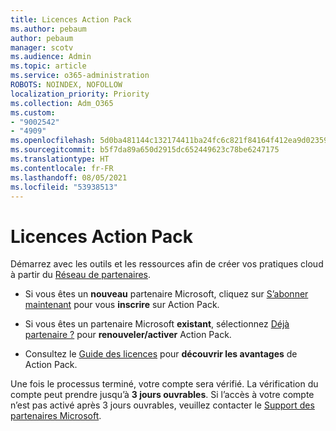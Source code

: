 ```yaml
---
title: Licences Action Pack
ms.author: pebaum
author: pebaum
manager: scotv
ms.audience: Admin
ms.topic: article
ms.service: o365-administration
ROBOTS: NOINDEX, NOFOLLOW
localization_priority: Priority
ms.collection: Adm_O365
ms.custom:
- "9002542"
- "4909"
ms.openlocfilehash: 5d0ba481144c132174411ba24fc6c821f84164f412ea9d02359e520e33187862
ms.sourcegitcommit: b5f7da89a650d2915dc652449623c78be6247175
ms.translationtype: HT
ms.contentlocale: fr-FR
ms.lasthandoff: 08/05/2021
ms.locfileid: "53938513"
---
```

# <a name="action-pack-licenses"></a>Licences Action Pack

Démarrez avec les outils et les ressources afin de créer vos pratiques cloud à partir du [Réseau de partenaires](https://aka.ms/MPNActionPack).

- Si vous êtes un **nouveau** partenaire Microsoft, cliquez sur [S’abonner maintenant](https://aka.ms/MPNActionPackNew) pour vous **inscrire** sur Action Pack.

- Si vous êtes un partenaire Microsoft **existant**, sélectionnez [Déjà partenaire ?](https://aka.ms/MPNActionPackExisting) pour **renouveler/activer** Action Pack. 

- Consultez le [Guide des licences](https://aka.ms/MPNActionPackGuide) pour **découvrir les avantages** de Action Pack. 

Une fois le processus terminé, votre compte sera vérifié. La vérification du compte peut prendre jusqu’à **3 jours ouvrables**. Si l’accès à votre compte n’est pas activé après 3 jours ouvrables, veuillez contacter le [Support des partenaires Microsoft](https://aka.ms/MPNActionPackSupport). 
